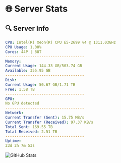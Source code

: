 # 🌐 Server Stats
## 🔍 Server Info
```yaml
CPU: Intel(R) Xeon(R) CPU E5-2699 v4 @ 1311.03GHz
CPU Usage: 1.00%
Cores: 44P | 88T
-----------------------------------
Memory:
Current Usage: 144.33 GB/503.74 GB
Available: 355.95 GB
-----------------------------------
Disk:
Current Usage: 50.67 GB/1.71 TB
Free: 1.58 TB
-----------------------------------
GPU:
No GPU detected
-----------------------------------
Network:
Current Transfer (Sent): 15.75 MB/s
Current Transfer (Received): 97.37 KB/s
Total Sent: 169.55 TB
Total Received: 2.51 TB
-----------------------------------
Uptime:
23d 2h 7m 53s
```
![GitHub Stats](https://img.shields.io/badge/Updated-2025-03-03_00:51:11-blue)